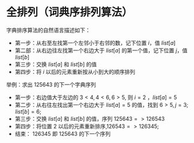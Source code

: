 # 全排列（词典序排列算法）

字典排序算法的自然语言描述如下：

- 第一步：从右至左找第一个左邻小于右邻的数，记下位置 $i$，值 $list[a]$
- 第二部：从右边往左找第一个右边大于 $list[a]$ 的第一个值，记下位置 $j$，值 $list[b]$
- 第三步：交换 $list[a]$ 和 $list[b]$ 的值
- 第四步：将 $i$ 以后的元素重新按从小到大的顺序排列

举例：求出 $125643$ 的下一个字典序列

- 第一步：右边值大于左边的 $3<4,4<6,6>5,$ 则 $i=2$ ，$list[a]=5$
- 第二步：从右往左找出第一个右边大于 $list[a]=5$ 的值，找到 $6>5,j=3;list[b]=6;$
- 第三步：交换 $list[a]$ 和 $list[b]$ 的值，序列 $125643=>126543$
- 第四步：将位置 $2$ 以后的元素重新排序,$126543=>126345$;
- 结束： $126345$ 即 $125643$ 的下一个序列
